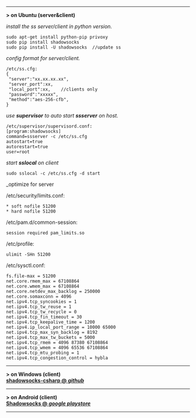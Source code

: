 
***  

**> on Ubuntu (server&client)**  

_install the ss server/client in python version._  

    sudo apt-get install python-pip privoxy
    sudo pip install shadowsocks
    sudo pip install -U shadowsocks  //update ss   

_config format for server/client._  

    /etc/ss.cfg:  
    {  
     "server":"xx.xx.xx.xx",  
     "server_port":xx,  
     "local_port":xx,    //clients only
     "password":"xxxxx",  
     "method":"aes-256-cfb",  
    }

_use **supervisor** to auto start **ssserver** on host._  

    /etc/supervisor/supervisord.conf:
    [program:shadowsocks]
    command=ssserver -c /etc/ss.cfg
    autostart=true
    autorestart=true
    user=root

_start **sslocal** on client_  

    sudo sslocal -c /etc/ss.cfg -d start  


_optimize for server

/etc/security/limits.conf:

	* soft nofile 51200
	* hard nofile 51200

/etc/pam.d/common-session:

	session required pam_limits.so

/etc/profile:

	ulimit -SHn 51200

/etc/sysctl.conf:

	fs.file-max = 51200
	net.core.rmem_max = 67108864
	net.core.wmem_max = 67108864
	net.core.netdev_max_backlog = 250000
	net.core.somaxconn = 4096
	net.ipv4.tcp_syncookies = 1
	net.ipv4.tcp_tw_reuse = 1
	net.ipv4.tcp_tw_recycle = 0
	net.ipv4.tcp_fin_timeout = 30
	net.ipv4.tcp_keepalive_time = 1200
	net.ipv4.ip_local_port_range = 10000 65000
	net.ipv4.tcp_max_syn_backlog = 8192
	net.ipv4.tcp_max_tw_buckets = 5000
	net.ipv4.tcp_rmem = 4096 87380 67108864
	net.ipv4.tcp_wmem = 4096 65536 67108864
	net.ipv4.tcp_mtu_probing = 1
	net.ipv4.tcp_congestion_control = hybla

***

**> on Windows (client)**  
**[shadowsocks-csharp @ _github_](https://github.com/shadowsocks/shadowsocks-csharp)**  
***

**> on Android (client)**  
**[Shadowsocks @ _google playstore_](https://play.google.com/store/apps/details?id=com.github.shadowsocks)**  

***  
